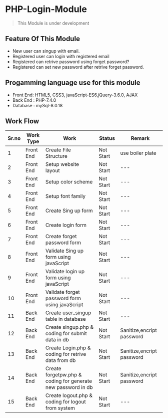 # PHP-Login-Module

> This Module is under development

## Feature Of This Module

* New user can singup with email.
* Registered user can login with registered email
* Registered can retrive password using forget password? 
* Registered can set new password after retrive forget password. 
 
## Progamming language use for this module

* Front End: HTML5, CSS3, javaScript-ES6,jQuery-3.6.0, AJAX
* Back End : PHP-7.4.0
* Database : mySql-8.0.18

## Work Flow
|Sr.no|Work Type|Work|Status|Remark|
|-----|---------|----|------|------|
|1|Front End|Create File Structure|Not Start|use boiler plate |
|2|Front End|Setup website layout | Not Start |--- |
|3| Front End |Setup color scheme| Not Start|--- |
|4| Front End |Setup font family| Not Start|--- |
|5| Front End |Create Sing up form| Not Start|--- |
|6| Front End |Create login form| Not Start|--- |
|7| Front End |Create forget password form| Not Start|--- |
|8| Front End |Validate Sing up form using javaScript| Not Start|--- |
|9| Front End |Validate login up form using javaScript| Not Start|--- |
|10|Front End|Validate forget password form using javaScript| Not Start|--- |
|11|Back End |Create user_singup table in database| Not Start|--- |
|12|Back End |Create singup.php & coding for submit data in db| Not Start|Sanitize,encript password |
|13|Back End |Create Login.php & coding for retrive data from db| Not Start|Sanitize,encript password |
|14|Back End |Create forgetpw.php & coding for generate new password in db| Not Start|Sanitize,encript password |
|15|Back End |Create logout.php & coding for logout from system| Not Start|--- |
